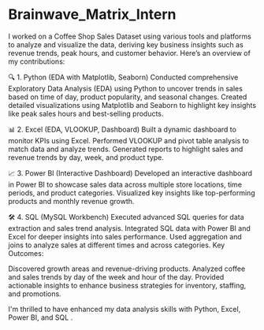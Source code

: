 # Brainwave_Matrix_Intern

I worked on a Coffee Shop Sales Dataset using various tools and platforms to analyze and visualize the data, deriving key business insights such as revenue trends, peak hours, and customer behavior. Here’s an overview of my contributions:

🔍 1. Python (EDA with Matplotlib, Seaborn)
Conducted comprehensive Exploratory Data Analysis (EDA) using Python to uncover trends in sales based on time of day, product popularity, and seasonal changes.
Created detailed visualizations using Matplotlib and Seaborn to highlight key insights like peak sales hours and best-selling products.

📊 2. Excel (EDA, VLOOKUP, Dashboard)
Built a dynamic dashboard to monitor KPIs using Excel.
Performed VLOOKUP and pivot table analysis to match data and analyze trends.
Generated reports to highlight sales and revenue trends by day, week, and product type.

📈 3. Power BI (Interactive Dashboard)
Developed an interactive dashboard in Power BI to showcase sales data across multiple store locations, time periods, and product categories.
Visualized key insights like top-performing products and monthly revenue growth.

🛠️ 4. SQL (MySQL Workbench)
Executed advanced SQL queries for data extraction and sales trend analysis.
Integrated SQL data with Power BI and Excel for deeper insights into sales performance.
Used aggregation and joins to analyze sales at different times and across categories.
Key Outcomes:

Discovered growth areas and revenue-driving products.
Analyzed coffee and sales trends by day of the week and hour of the day.
Provided actionable insights to enhance business strategies for inventory, staffing, and promotions.

I'm thrilled to have enhanced my data analysis skills with Python, Excel, Power BI, and SQL .
